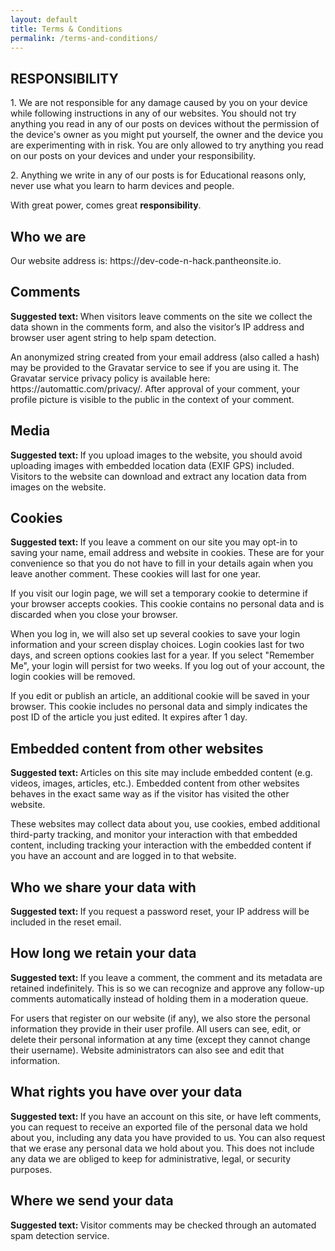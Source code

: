 ```yaml
---
layout: default
title: Terms & Conditions
permalink: /terms-and-conditions/
---
```


<h2>RESPONSIBILITY</h2>
<p><!-- /wp:heading --></p>
<p><!-- wp:paragraph --></p>
<p>1. We are not responsible for any damage caused by you on your device while following instructions in any of our websites. You should not try anything you read in any of our posts on devices without the permission of the device's owner as you might put yourself, the owner and the device you are experimenting with in risk. You are only allowed to try anything you read on our posts on your devices and under your responsibility. </p>
<p><!-- /wp:paragraph --></p>
<p><!-- wp:paragraph --></p>
<p>2. Anything we write in any of our posts is for Educational reasons only, never use what you learn to harm devices and people.</p>
<p><!-- /wp:paragraph --></p>
<p><!-- wp:paragraph --></p>
<p>With great power, comes great <strong>responsibility</strong>.</p>
<p><!-- /wp:paragraph --></p>
<p><!-- wp:heading --></p>
<h2>Who we are</h2>
<p><!-- /wp:heading --></p>
<p><!-- wp:paragraph --></p>
<p>Our website address is: https://dev-code-n-hack.pantheonsite.io.</p>
<p><!-- /wp:paragraph --></p>
<p><!-- wp:heading --></p>
<h2>Comments</h2>
<p><!-- /wp:heading --></p>
<p><!-- wp:paragraph --></p>
<p><strong class="privacy-policy-tutorial">Suggested text: </strong>When visitors leave comments on the site we collect the data shown in the comments form, and also the visitor’s IP address and browser user agent string to help spam detection.</p>
<p><!-- /wp:paragraph --></p>
<p><!-- wp:paragraph --></p>
<p>An anonymized string created from your email address (also called a hash) may be provided to the Gravatar service to see if you are using it. The Gravatar service privacy policy is available here: https://automattic.com/privacy/. After approval of your comment, your profile picture is visible to the public in the context of your comment.</p>
<p><!-- /wp:paragraph --></p>
<p><!-- wp:heading --></p>
<h2>Media</h2>
<p><!-- /wp:heading --></p>
<p><!-- wp:paragraph --></p>
<p><strong class="privacy-policy-tutorial">Suggested text: </strong>If you upload images to the website, you should avoid uploading images with embedded location data (EXIF GPS) included. Visitors to the website can download and extract any location data from images on the website.</p>
<p><!-- /wp:paragraph --></p>
<p><!-- wp:heading --></p>
<h2>Cookies</h2>
<p><!-- /wp:heading --></p>
<p><!-- wp:paragraph --></p>
<p><strong class="privacy-policy-tutorial">Suggested text: </strong>If you leave a comment on our site you may opt-in to saving your name, email address and website in cookies. These are for your convenience so that you do not have to fill in your details again when you leave another comment. These cookies will last for one year.</p>
<p><!-- /wp:paragraph --></p>
<p><!-- wp:paragraph --></p>
<p>If you visit our login page, we will set a temporary cookie to determine if your browser accepts cookies. This cookie contains no personal data and is discarded when you close your browser.</p>
<p><!-- /wp:paragraph --></p>
<p><!-- wp:paragraph --></p>
<p>When you log in, we will also set up several cookies to save your login information and your screen display choices. Login cookies last for two days, and screen options cookies last for a year. If you select "Remember Me", your login will persist for two weeks. If you log out of your account, the login cookies will be removed.</p>
<p><!-- /wp:paragraph --></p>
<p><!-- wp:paragraph --></p>
<p>If you edit or publish an article, an additional cookie will be saved in your browser. This cookie includes no personal data and simply indicates the post ID of the article you just edited. It expires after 1 day.</p>
<p><!-- /wp:paragraph --></p>
<p><!-- wp:heading --></p>
<h2>Embedded content from other websites</h2>
<p><!-- /wp:heading --></p>
<p><!-- wp:paragraph --></p>
<p><strong class="privacy-policy-tutorial">Suggested text: </strong>Articles on this site may include embedded content (e.g. videos, images, articles, etc.). Embedded content from other websites behaves in the exact same way as if the visitor has visited the other website.</p>
<p><!-- /wp:paragraph --></p>
<p><!-- wp:paragraph --></p>
<p>These websites may collect data about you, use cookies, embed additional third-party tracking, and monitor your interaction with that embedded content, including tracking your interaction with the embedded content if you have an account and are logged in to that website.</p>
<p><!-- /wp:paragraph --></p>
<p><!-- wp:heading --></p>
<h2>Who we share your data with</h2>
<p><!-- /wp:heading --></p>
<p><!-- wp:paragraph --></p>
<p><strong class="privacy-policy-tutorial">Suggested text: </strong>If you request a password reset, your IP address will be included in the reset email.</p>
<p><!-- /wp:paragraph --></p>
<p><!-- wp:heading --></p>
<h2>How long we retain your data</h2>
<p><!-- /wp:heading --></p>
<p><!-- wp:paragraph --></p>
<p><strong class="privacy-policy-tutorial">Suggested text: </strong>If you leave a comment, the comment and its metadata are retained indefinitely. This is so we can recognize and approve any follow-up comments automatically instead of holding them in a moderation queue.</p>
<p><!-- /wp:paragraph --></p>
<p><!-- wp:paragraph --></p>
<p>For users that register on our website (if any), we also store the personal information they provide in their user profile. All users can see, edit, or delete their personal information at any time (except they cannot change their username). Website administrators can also see and edit that information.</p>
<p><!-- /wp:paragraph --></p>
<p><!-- wp:heading --></p>
<h2>What rights you have over your data</h2>
<p><!-- /wp:heading --></p>
<p><!-- wp:paragraph --></p>
<p><strong class="privacy-policy-tutorial">Suggested text: </strong>If you have an account on this site, or have left comments, you can request to receive an exported file of the personal data we hold about you, including any data you have provided to us. You can also request that we erase any personal data we hold about you. This does not include any data we are obliged to keep for administrative, legal, or security purposes.</p>
<p><!-- /wp:paragraph --></p>
<p><!-- wp:heading --></p>
<h2>Where we send your data</h2>
<p><!-- /wp:heading --></p>
<p><!-- wp:paragraph --></p>
<p><strong class="privacy-policy-tutorial">Suggested text: </strong>Visitor comments may be checked through an automated spam detection service.</p>
<p><!-- /wp:paragraph --><br />